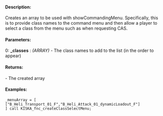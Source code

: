 #### Description:
Creates an array to be used with showCommandingMenu. Specifically, this is to provide class names to the command menu and then allow a player to select a class from the menu such as when requesting CAS.

#### Parameters:
0: **_classes** : *(ARRAY)* - The class names to add to the list (in the order to appear)

#### Returns:
<ARRAY> - The created array

#### Examples:
```sqf
_menuArray = [
["B_Heli_Transport_01_F","B_Heli_Attack_01_dynamicLoadout_F"]
] call KISKA_fnc_createClassSelectMenu;
```

